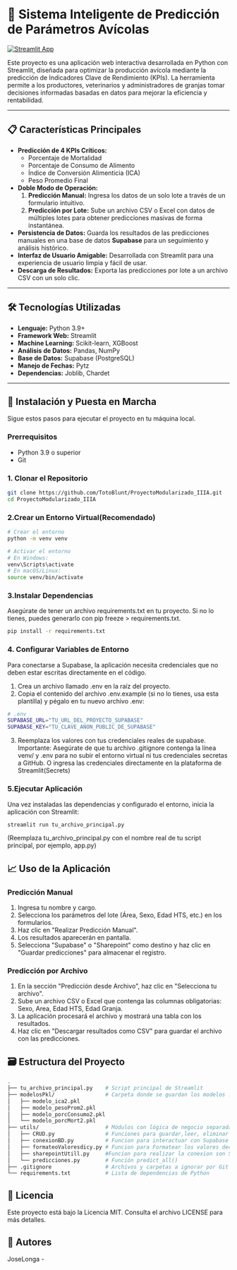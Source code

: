 # 🐔 Sistema Inteligente de Predicción de Parámetros Avícolas

[![Streamlit App](https://static.streamlit.io/badges/streamlit_badge_black_white.svg)](https://proypro3a.streamlit.app/)


Este proyecto es una aplicación web interactiva desarrollada en Python con Streamlit, diseñada para optimizar la producción avícola mediante la predicción de Indicadores Clave de Rendimiento (KPIs). La herramienta permite a los productores, veterinarios y administradores de granjas tomar decisiones informadas basadas en datos para mejorar la eficiencia y rentabilidad.


---

## 📋 Características Principales

*   **Predicción de 4 KPIs Críticos:**
    *   Porcentaje de Mortalidad
    *   Porcentaje de Consumo de Alimento
    *   Índice de Conversión Alimenticia (ICA)
    *   Peso Promedio Final
*   **Doble Modo de Operación:**
    1.  **Predicción Manual:** Ingresa los datos de un solo lote a través de un formulario intuitivo.
    2.  **Predicción por Lote:** Sube un archivo CSV o Excel con datos de múltiples lotes para obtener predicciones masivas de forma instantánea.
*   **Persistencia de Datos:** Guarda los resultados de las predicciones manuales en una base de datos **Supabase** para un seguimiento y análisis histórico.
*   **Interfaz de Usuario Amigable:** Desarrollada con Streamlit para una experiencia de usuario limpia y fácil de usar.
*   **Descarga de Resultados:** Exporta las predicciones por lote a un archivo CSV con un solo clic.

---

## 🛠️ Tecnologías Utilizadas

*   **Lenguaje:** Python 3.9+
*   **Framework Web:** Streamlit
*   **Machine Learning:** Scikit-learn, XGBoost
*   **Análisis de Datos:** Pandas, NumPy
*   **Base de Datos:** Supabase (PostgreSQL)
*   **Manejo de Fechas:** Pytz
*   **Dependencias:** Joblib, Chardet

---

## 🚀 Instalación y Puesta en Marcha

Sigue estos pasos para ejecutar el proyecto en tu máquina local.

### Prerrequisitos

*   Python 3.9 o superior
*   Git

### 1. Clonar el Repositorio
```bash
git clone https://github.com/TotoBlunt/ProyectoModularizado_IIIA.git
cd ProyectoModularizado_IIIA
```
### 2.Crear un Entorno Virtual(Recomendado)
```bash
# Crear el entorno
python -m venv venv

# Activar el entorno
# En Windows:
venv\Scripts\activate
# En macOS/Linux:
source venv/bin/activate
```
### 3.Instalar Dependencias
Asegúrate de tener un archivo requirements.txt en tu proyecto. Si no lo tienes, puedes generarlo con pip freeze > requirements.txt.
```bash
pip install -r requirements.txt
```
### 4. Configurar Variables de Entorno
Para conectarse a Supabase, la aplicación necesita credenciales que no deben estar escritas directamente en el código.
   1. Crea un archivo llamado .env en la raíz del proyecto.
   2. Copia el contenido del archivo .env.example (si no lo tienes, usa esta plantilla) y pégalo en tu nuevo archivo .env:
```bash
# .env
SUPABASE_URL="TU_URL_DEL_PROYECTO_SUPABASE"
SUPABASE_KEY="TU_CLAVE_ANON_PUBLIC_DE_SUPABASE"
```
   3. Reemplaza los valores con tus credenciales reales de supabase.
   Importante: Asegúrate de que tu archivo .gitignore contenga la línea venv/ y .env para no subir el entorno virtual ni tus credenciales secretas a GitHub.
   O ingresa las credenciales directamente en la plataforma de Streamlit(Secrets)

### 5.Ejecutar Aplicación
Una vez instaladas las dependencias y configurado el entorno, inicia la aplicación con Streamlit:
```bash
streamlit run tu_archivo_principal.py
```
(Reemplaza tu_archivo_principal.py con el nombre real de tu script principal, por ejemplo, app.py)

## 📈 Uso de la Aplicación

### Predicción Manual
   1. Ingresa tu nombre y cargo.
   2. Selecciona los parámetros del lote (Área, Sexo, Edad HTS, etc.) en los formularios.
   3. Haz clic en "Realizar Predicción Manual".
   4. Los resultados aparecerán en pantalla.
   5. Selecciona "Supabase" o "Sharepoint" como destino y haz clic en "Guardar predicciones" para almacenar el registro.
### Predicción por Archivo
   1. En la sección "Predicción desde Archivo", haz clic en "Selecciona tu archivo".
   2. Sube un archivo CSV o Excel que contenga las columnas obligatorias: Sexo, Area, Edad HTS, Edad Granja.
   3. La aplicación procesará el archivo y mostrará una tabla con los resultados.
   4. Haz clic en "Descargar resultados como CSV" para guardar el archivo con las predicciones.

## 🗃️ Estructura del Proyecto
```bash
.
├── tu_archivo_principal.py    # Script principal de Streamlit
├── modelosPkl/                # Carpeta donde se guardan los modelos .pkl/.joblib
│   ├── modelo_ica2.pkl
│   ├── modelo_pesoProm2.pkl
│   ├── modelo_porcConsumo2.pkl
│   └── modelo_porcMort2.pkl
├── utils/                     # Módulos con lógica de negocio separada
│   ├── CRUD.py                # Funciones para guardar,leer, eliminar las predicciones
│   ├── conexionBD.py          # Funcion para interactuar con Supabase
│   ├── formateoValoresdicy.py # Funcion para Formatear los valores decimales
│   ├── sharepointUtill.py     #Funcion para realizar la conexion son SharePoint
│   └── predicciones.py        # Función predict_all()
├── .gitignore                 # Archivos y carpetas a ignorar por Git
└── requirements.txt           # Lista de dependencias de Python
```

## 📄 Licencia
Este proyecto está bajo la Licencia MIT. Consulta el archivo LICENSE para más detalles.

## 👤 Autores
JoseLonga - 
